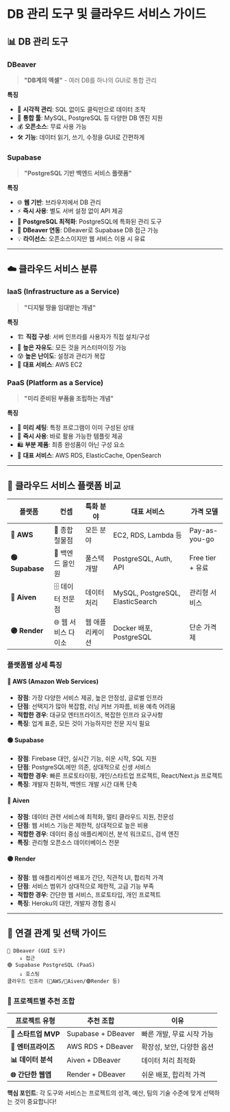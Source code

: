 # DB 관리 도구 및 클라우드 서비스 가이드

## 📊 DB 관리 도구

### DBeaver
> **"DB계의 엑셀"** - 여러 DB를 하나의 GUI로 통합 관리

**특징**
- 🎯 **시각적 관리**: SQL 없이도 클릭만으로 데이터 조작
- 🔗 **통합 툴**: MySQL, PostgreSQL 등 다양한 DB 엔진 지원
- 💰 **오픈소스**: 무료 사용 가능
- 🛠️ **기능**: 데이터 읽기, 쓰기, 수정을 GUI로 간편하게

### Supabase
> **"PostgreSQL 기반 백엔드 서비스 플랫폼"**

**특징**
- 🌐 **웹 기반**: 브라우저에서 DB 관리
- ⚡ **즉시 사용**: 별도 서버 설정 없이 API 제공
- 🐘 **PostgreSQL 최적화**: PostgreSQL에 특화된 관리 도구
- 🔄 **DBeaver 연동**: DBeaver로 Supabase DB 접근 가능
- 💡 **라이선스**: 오픈소스이지만 웹 서비스 이용 시 유료

---

## ☁️ 클라우드 서비스 분류

### IaaS (Infrastructure as a Service)
> **"디지털 땅을 임대받는 개념"**

**특징**
- 🏗️ **직접 구성**: 서버 인프라를 사용자가 직접 설치/구성
- 🔧 **높은 자유도**: 모든 것을 커스터마이징 가능
- 😰 **높은 난이도**: 설정과 관리가 복잡
- 📍 **대표 서비스**: AWS EC2

### PaaS (Platform as a Service)
> **"미리 준비된 부품을 조립하는 개념"**

**특징**
- 🎁 **미리 세팅**: 특정 프로그램이 이미 구성된 상태
- 🚀 **즉시 사용**: 바로 활용 가능한 템플릿 제공
- 🛍️ **부분 제품**: 최종 완성품이 아닌 구성 요소
- 📍 **대표 서비스**: AWS RDS, ElasticCache, OpenSearch

---

## 🏪 클라우드 서비스 플랫폼 비교

| 플랫폼 | 컨셉 | 특화 분야 | 대표 서비스 | 가격 모델 |
|--------|------|-----------|-------------|-----------|
| **🔶 AWS** | 🏪 종합 철물점 | 모든 분야 | EC2, RDS, Lambda 등 | Pay-as-you-go |
| **🟢 Supabase** | 🚀 백엔드 올인원 | 풀스택 개발 | PostgreSQL, Auth, API | Free tier + 유료 |
| **🔷 Aiven** | 🗄️ 데이터 전문점 | 데이터 처리 | MySQL, PostgreSQL, ElasticSearch | 관리형 서비스 |
| **🟣 Render** | 🌐 웹 서비스 다이소 | 웹 애플리케이션 | Docker 배포, PostgreSQL | 단순 가격제 |

### 플랫폼별 상세 특징

#### 🔶 AWS (Amazon Web Services)
- **장점**: 가장 다양한 서비스 제공, 높은 안정성, 글로벌 인프라
- **단점**: 선택지가 많아 복잡함, 러닝 커브 가파름, 비용 예측 어려움
- **적합한 경우**: 대규모 엔터프라이즈, 복잡한 인프라 요구사항
- **특징**: 업계 표준, 모든 것이 가능하지만 전문 지식 필요

#### 🟢 Supabase
- **장점**: Firebase 대안, 실시간 기능, 쉬운 시작, SQL 지원
- **단점**: PostgreSQL에만 의존, 상대적으로 신생 서비스
- **적합한 경우**: 빠른 프로토타이핑, 개인/스타트업 프로젝트, React/Next.js 프로젝트
- **특징**: 개발자 친화적, 백엔드 개발 시간 대폭 단축

#### 🔷 Aiven
- **장점**: 데이터 관련 서비스에 최적화, 멀티 클라우드 지원, 전문성
- **단점**: 웹 서비스 기능은 제한적, 상대적으로 높은 비용
- **적합한 경우**: 데이터 중심 애플리케이션, 분석 워크로드, 검색 엔진
- **특징**: 관리형 오픈소스 데이터베이스 전문

#### 🟣 Render
- **장점**: 웹 애플리케이션 배포가 간단, 직관적 UI, 합리적 가격
- **단점**: 서비스 범위가 상대적으로 제한적, 고급 기능 부족
- **적합한 경우**: 간단한 웹 서비스, 프로토타입, 개인 프로젝트
- **특징**: Heroku의 대안, 개발자 경험 중시

---

## 🔗 연결 관계 및 선택 가이드

```
🦫 DBeaver (GUI 도구)
    ↓ 접근
🟢 Supabase PostgreSQL (PaaS)
    ↓ 호스팅
클라우드 인프라 (🔶AWS/🔷Aiven/🟣Render 등)
```

### 🎯 프로젝트별 추천 조합

| 프로젝트 유형 | 추천 조합 | 이유 |
|--------------|-----------|------|
| **🚀 스타트업 MVP** | Supabase + DBeaver | 빠른 개발, 무료 시작 가능 |
| **💼 엔터프라이즈** | AWS RDS + DBeaver | 확장성, 보안, 다양한 옵션 |
| **📊 데이터 분석** | Aiven + DBeaver | 데이터 처리 최적화 |
| **🌐 간단한 웹앱** | Render + DBeaver | 쉬운 배포, 합리적 가격 |

**핵심 포인트**: 각 도구와 서비스는 프로젝트의 성격, 예산, 팀의 기술 수준에 맞게 선택하는 것이 중요합니다!
